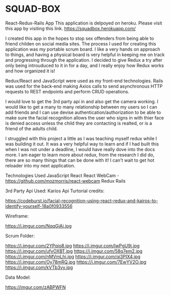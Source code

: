 # SQUAD-BOX

React-Redux-Rails App 
This application is delpoyed on heroku. Please visit this app by visiting this link. https://squadbox.herokuapp.com/

I created this app in the hopes to stop sex offenders from being able to friend childen on social media sites. 
The process I used for creating this application was my portable scrum board. I like a very hands on approach to things, and having a physical board is very helpful in keeping me on track and progressing through the application. 
I decided to give Redux a try after only being introuduced to it in for a day, and I really enjoy how Redux works and how organized it is!

Redux/React and JavaScript were used as my front-end technologies.
Rails was used for the back-end making Axios calls to send asynchronous HTTP requests to REST endpoints and perform CRUD operations.

I would love to get the 3rd party api in and also get the camera working. I would like to get a many to many relationship between my users so I can add friends and I can use devise authentication/authorization to be able to make sure the facial recognition allows the user who signs in with thier face is denied access unless the child they are contacting is realted, or is a friend of the adults child. 

I struggled with this project a little as I was teaching myself redux while I was building it out. It was a very helpful way to learn and if I had built this when I was not under a deadline, I would have really dove into the docs more. I am eager to learn more about redux, from the research I did do, there are so many things that can be done with it! I can't wait to get hot reloader into my next application. 

Technologies Used
JavaScript
React
React WebCam - https://github.com/mozmorris/react-webcam
Redux
Rails 

3rd Party Api Used:
Karios Api
Turtorial credits:

https://codeburst.io/facial-recognition-using-react-redux-and-kairos-to-identify-yourself-18a0f0933556

Wireframe:

https://i.imgur.com/NqqGjAi.jpg

Scrum Folder:

https://i.imgur.com/2YPqio8.jpg
https://i.imgur.com/IwPgU9i.jpg
https://i.imgur.com/ufyOXBT.jpg
https://i.imgur.com/58q7em2.jpg
https://i.imgur.com/nMVmLhi.jpg
https://i.imgur.com/qi3PIX4.jpg
https://i.imgur.com/Oy78mRQ.jpg
https://i.imgur.com/7EwYV2O.jpg
https://i.imgur.com/kVTb3vy.jpg


Data Model:

https://imgur.com/zABPWFN

